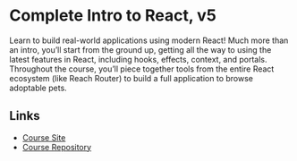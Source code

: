 # Complete Intro to React, v5
Learn to build real-world applications using modern React! Much more than an intro, you’ll start from the ground up, getting all the way to using the latest features in React, including hooks, effects, context, and portals. Throughout the course, you’ll piece together tools from the entire React ecosystem (like Reach Router) to build a full application to browse adoptable pets.

## Links
- [Course Site](https://btholt.github.io/complete-intro-to-react-v5/)
- [Course Repository](https://github.com/btholt/complete-intro-to-react-v5)
